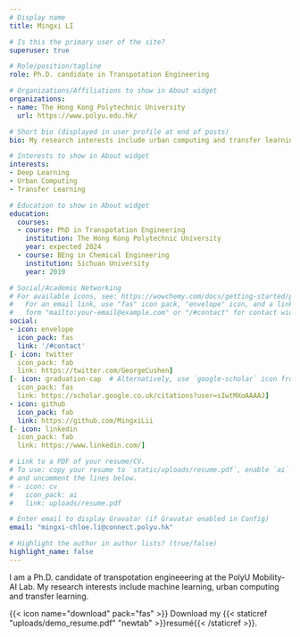 ```yaml
---
# Display name
title: Mingxi LI

# Is this the primary user of the site?
superuser: true

# Role/position/tagline
role: Ph.D. candidate in Transpotation Engineering

# Organizations/Affiliations to show in About widget
organizations:
- name: The Hong Kong Polytechnic University
  url: https://www.polyu.edu.hk/

# Short bio (displayed in user profile at end of posts)
bio: My research interests include urban computing and transfer learning , especially in the forecasting for the spatial-temporal traffic data

# Interests to show in About widget
interests:
- Deep Learning 
- Urban Computing
- Transfer Learning

# Education to show in About widget
education:
  courses:
  - course: PhD in Transpotation Engineering
    institution: The Hong Kong Polytechnic University
    year: expected 2024
  - course: BEng in Chemical Engineering
    institution: Sichuan University
    year: 2019

# Social/Academic Networking
# For available icons, see: https://wowchemy.com/docs/getting-started/page-builder/#icons
#   For an email link, use "fas" icon pack, "envelope" icon, and a link in the
#   form "mailto:your-email@example.com" or "/#contact" for contact widget.
social:
- icon: envelope
  icon_pack: fas
  link: '/#contact'
[- icon: twitter
  icon_pack: fab
  link: https://twitter.com/GeorgeCushen]
[- icon: graduation-cap  # Alternatively, use `google-scholar` icon from `ai` icon pack
  icon_pack: fas
  link: https://scholar.google.co.uk/citations?user=sIwtMXoAAAAJ]
- icon: github
  icon_pack: fab
  link: https://github.com/MingxiLii
[- icon: linkedin
  icon_pack: fab
  link: https://www.linkedin.com/]

# Link to a PDF of your resume/CV.
# To use: copy your resume to `static/uploads/resume.pdf`, enable `ai` icons in `params.toml`, 
# and uncomment the lines below.
# - icon: cv
#   icon_pack: ai
#   link: uploads/resume.pdf

# Enter email to display Gravatar (if Gravatar enabled in Config)
email: "mingxi-chloe.li@connect.polyu.hk"

# Highlight the author in author lists? (true/false)
highlight_name: false
---
```


I am a Ph.D. candidate of transpotation engineeering at the PolyU Mobility-AI Lab. My research interests include machine learning, urban computing and transfer learning. 


{{< icon name="download" pack="fas" >}} Download my {{< staticref "uploads/demo_resume.pdf" "newtab" >}}resumé{{< /staticref >}}.
